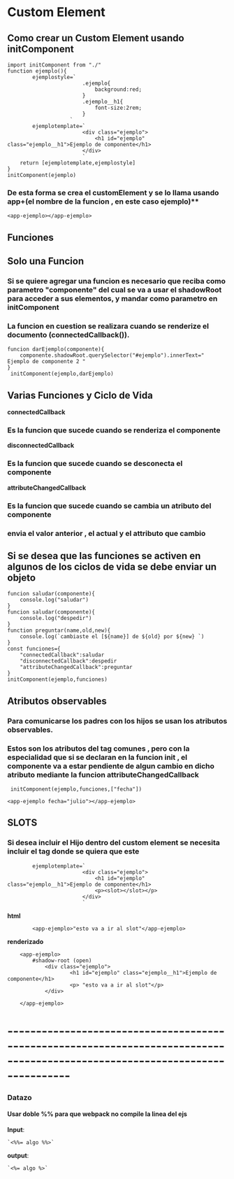 # Custom Element  

## Como crear un Custom Element usando initComponent

    import initComponent from "./" 
    function ejemplo(){
            ejemplostyle=`
                            .ejemplo{
                                background:red;
                            }
                            .ejemplo__h1{
                                font-size:2rem;
                            }
                        `
            ejemplotemplate=`
                            <div class="ejemplo">
                                <h1 id="ejemplo" class="ejemplo__h1">Ejemplo de componente</h1>
                            </div>
                            `
        return [ejemplotemplate,ejemplostyle]
    }
    initComponent(ejemplo)

### De esta forma se crea el customElement y se lo llama usando app+(el nombre de la funcion , en este caso ejemplo)**

    <app-ejemplo></app-ejemplo>

## Funciones 

## Solo una Funcion
### Si se quiere agregar una funcion es necesario que reciba como parametro "componente" del cual se va a usar el shadowRoot para acceder a sus elementos, y mandar como parametro en initComponent
### La funcion en cuestion se realizara cuando se renderize el documento (connectedCallback()).

    funcion darEjemplo(componente){
        componente.shadowRoot.querySelector("#ejemplo").innerText=" Ejemplo de componente 2 "
    }
     initComponent(ejemplo,darEjemplo)

## Varias Funciones y Ciclo de Vida
**connectedCallback**
### Es la funcion que sucede cuando se renderiza el componente 

**disconnectedCallback**
### Es la funcion que sucede cuando se desconecta el componente 

**attributeChangedCallback**
### Es la funcion que sucede cuando se cambia un atributo del componente 
### envia el valor anterior , el actual y el attributo que cambio 
## Si se desea que las funciones se activen en algunos de los ciclos de vida se debe enviar un objeto 

    funcion saludar(componente){
        console.log("saludar")
    }
    funcion saludar(componente){
        console.log("despedir")
    }
    function preguntar(name,old,new){
        console.log(`cambiaste el [${name}] de ${old} por ${new} `)
    }
    const funciones={
        "connectedCallback":saludar
        "disconnectedCallback":despedir
        "attributeChangedCallback":preguntar
    }
    initComponent(ejemplo,funciones)

## Atributos observables

### Para comunicarse los padres con los hijos se usan los atributos observables.
### Estos son los atributos del tag comunes , pero con la especialidad que si se declaran en la funcion init , el componente va a estar pendiente de algun cambio en dicho atributo mediante la funcion attributeChangedCallback 

     initComponent(ejemplo,funciones,["fecha"])

    <app-ejemplo fecha="julio"></app-ejemplo>



## SLOTS 

### Si desea incluir el Hijo dentro del custom element se necesita incluir el tag <slot> donde se quiera que este 

            ejemplotemplate=`
                            <div class="ejemplo">
                                <h1 id="ejemplo" class="ejemplo__h1">Ejemplo de componente</h1>
                                <p><slot></slot></p>
                            </div>
                            `
            
**html**

            <app-ejemplo>"esto va a ir al slot"</app-ejemplo>

**renderizado**

        <app-ejemplo>
            #shadow-root (open)
                <div class="ejemplo">
                        <h1 id="ejemplo" class="ejemplo__h1">Ejemplo de componente</h1>
                        <p> "esto va a ir al slot"</p>
                </div>
               
        </app-ejemplo>



# -----------------------------------------------------------------------------------------------------------------------------
### Datazo
#### Usar doble %% para que webpack no compile la linea del ejs 
**Input**:

    `<%%= algo %%>`
**output**:

    `<%= algo %>`
